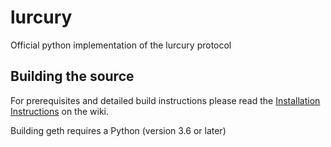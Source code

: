 # lurcury
Official python implementation of the lurcury protocol


## Building the source

For prerequisites and detailed build instructions please read the
[Installation Instructions]()
on the wiki.

Building geth requires a Python (version 3.6 or later) 


